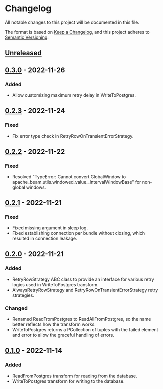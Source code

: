 # Changelog

All notable changes to this project will be documented in this file.

The format is based on [Keep a Changelog](https://keepachangelog.com/en/1.0.0/),
and this project adheres to [Semantic Versioning](https://semver.org/spec/v2.0.0.html).

## [Unreleased]

## [0.3.0] - 2022-11-26

### Added

- Allow customizing maximum retry delay in WriteToPostgres.

## [0.2.3] - 2022-11-24

### Fixed

- Fix error type check in RetryRowOnTransientErrorStrategy.

## [0.2.2] - 2022-11-22

### Fixed

- Resolved "TypeError: Cannot convert GlobalWindow to
  apache_beam.utils.windowed_value.\_IntervalWindowBase" for non-global windows.

## [0.2.1] - 2022-11-21

### Fixed

- Fixed missing argument in sleep log.
- Fixed establishing connection per bundle without closing, which resulted in
  connection leakage.

## [0.2.0] - 2022-11-21

### Added

- RetryRowStrategy ABC class to provide an interface for various retry logics used
  in WriteToPostgres transform.
- AlwaysRetryRowStrategy and RetryRowOnTransientErrorStrategy retry strategies.

### Changed

- Renamed ReadFromPostgres to ReadAllFromPostgres, so the name better reflects
  how the transform works.
- WriteToPostgres returns a PCollection of tuples with the failed element and
  error to allow the graceful handling of errors.

## [0.1.0] - 2022-11-14

### Added

- ReadFromPostgres transform for reading from the database.
- WriteToPostgres transform for writing to the database.

[unreleased]: https://github.com/medzin/beam-postgres/compare/0.3.0...HEAD
[0.3.0]: https://github.com/medzin/beam-postgres/compare/0.2.3...0.3.0
[0.2.3]: https://github.com/medzin/beam-postgres/compare/0.2.2...0.2.3
[0.2.2]: https://github.com/medzin/beam-postgres/compare/0.2.1...0.2.2
[0.2.1]: https://github.com/medzin/beam-postgres/compare/0.2.0...0.2.1
[0.2.0]: https://github.com/medzin/beam-postgres/compare/0.1.0...0.2.0
[0.1.0]: https://github.com/medzin/beam-postgres/releases/tag/0.1.0
